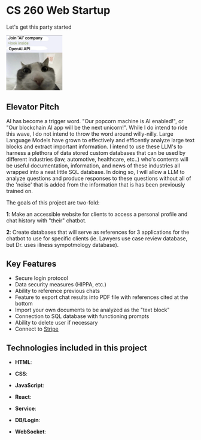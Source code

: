 # CS 260 Web Startup
Let's get this party started
<p align="left">
  <img src="https://github.com/ethan-mcq/startup/blob/main/ref_images/cat.png" width="150" height="auto"/>
</p>

## Elevator Pitch
AI has become a trigger word. "Our popcorn machine is AI enabled!", or "Our blockchain AI app will be the next unicorn!". While I do intend to ride this wave, I do not intend to throw the word around willy-nilly. Large Language Models have grown to effectively and efficently analyze large text blocks and extract important information. I intend to use these LLM's to harness a plethora of data stored custom databases that can be used by different industries (law, automotive, healthcare, etc..) who's contents will be useful documentation, information, and news of these industries all wrapped into a neat little SQL database. In doing so, I will allow a LLM to analyze questions and produce responses to these questions without all of the 'noise' that is added from the information that is has been previously trained on. 

The goals of this project are two-fold:

**1**: Make an accessible website for clients to access a personal profile and chat history with "their" chatbot.

**2**: Create databases that will serve as references for 3 applications for the chatbot to use for specific clients (ie. Lawyers use case review database, but Dr. uses illness sympotmology database).

## Key Features
- Secure login protocol
- Data security measures (HIPPA, etc.)
- Ability to reference previous chats
- Feature to export chat results into PDF file with references cited at the bottom
- Import your own documents to be analyzed as the "text block"
- Connection to SQL database with functioning prompts
- Ability to delete user if necessary
- Connect to [Stripe](https://stripe.com/?utm_campaign=AMER_US_en_Google_Search_Brand_Stripe_EXA-20839462206&utm_medium=cpc&utm_source=google&ad_content=683853401230&utm_term=stripe&utm_matchtype=e&utm_adposition=&utm_device=c&gad_source=1&gclid=Cj0KCQjwrp-3BhDgARIsAEWJ6SztNPLBb-gTaIHuWrXlFw7aeVBBvILJJo5InV-K3_JZlfDR2aPjIpkaAr83EALw_wcB)
## Technologies included in this project
- **HTML**: 

- **CSS**: 

- **JavaScript**: 

- **React**:

- **Service**:

- **DB/Login**:
  
- **WebSocket**:
